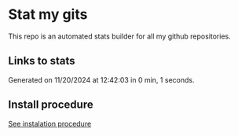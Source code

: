 # Stat my gits

This repo is an automated stats builder for all my github repositories.

## Links to stats


Generated on 11/20/2024 at 12:42:03 in 0 min, 1 seconds.

## Install procedure

[See instalation procedure](./src/install.md)
